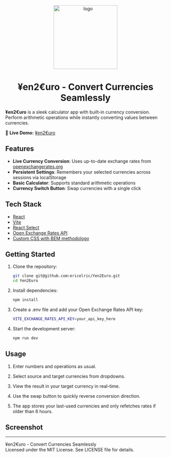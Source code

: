 <div align="center" dir="auto">
   <a href="https://yen2euro.vercel.app/" rel="nofollow"><img width="200" alt="logo" src="https://github.com/user-attachments/assets/f66f19d4-7fa3-4b79-a767-b2ce0c74866d"></a><br>
</div>

<h1 align="center">¥en2€uro - Convert Currencies Seamlessly</h1>

**¥en2€uro** is a sleek calculator app with built-in currency conversion. Perform arithmetic operations while instantly converting values between currencies.

🚀 **Live Demo:** [¥en2€uro](https://yen2euro.vercel.app/)

## **Features**

- **Live Currency Conversion**: Uses up-to-date exchange rates from [openexchangerates.org](https://openexchangerates.org/)
- **Persistent Settings**: Remembers your selected currencies across sessions via localStorage
- **Basic Calculator**: Supports standard arithmetic operations
- **Currency Switch Button**: Swap currencies with a single click

## **Tech Stack**

- [React](https://react.dev/)
- [Vite](https://vitejs.dev/)
- [React Select](https://react-select.com/)
- [Open Exchange Rates API](https://openexchangerates.org/)
- [Custom CSS with BEM methodology](https://en.bem.info/methodology/)

## **Getting Started**

1. Clone the repository:

   ```sh
   git clone git@github.com:ericelric/Yen2Euro.git
   cd Yen2Euro
   ```

2. Install dependencies:

   ```sh
   npm install
   ```

3. Create a .env file and add your Open Exchange Rates API key:

   ```sh
   VITE_EXCHANGE_RATES_API_KEY=your_api_key_here
   ```

4. Start the development server:

   ```sh
   npm run dev
   ```

## Usage

1. Enter numbers and operations as usual.

2. Select source and target currencies from dropdowns.

3. View the result in your target currency in real-time.

4. Use the swap button to quickly reverse conversion direction.

5. The app stores your last-used currencies and only refetches rates if older than 6 hours.


## **Screenshot**


---

¥en2€uro - Convert Currencies Seamlessly<br>
Licensed under the MIT License. See LICENSE file for details.
